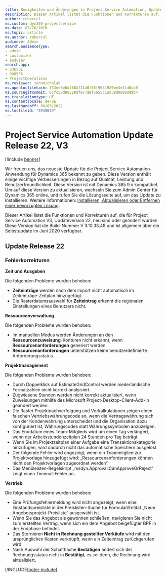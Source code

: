 ```yaml
---
title: Neuigkeiten und Änderungen in Project Service Automation, Update Release 22, V3
description: Dieser Artikel listet die Funktionen und Korrekturen auf, die in der Project Service Automation Updateversion 22, V3, verfügbar sind.
author: ruhercul
ms.custom: dyn365-projectservice
ms.date: 07/28/2020
ms.topic: article
ms.author: ruhercul
audience: Admin
search.audienceType:
- admin
- customizer
- enduser
search.app:
- D365CE
- D365PS
- ProjectOperations
ms.reviewer: johnmichalak
ms.openlocfilehash: 733ee6e0d3583f21d0f58f9651920be3e3fd8cb0
ms.sourcegitcommit: 6cfc50d89528df977a8f6a55c1ad39d99800d9b4
ms.translationtype: HT
ms.contentlocale: de-DE
ms.lasthandoff: 06/03/2022
ms.locfileid: "8930639"
---
```

# <a name="project-service-automation-update-release-22-v3"></a>Project Service Automation Update Release 22, V3

[!include [banner](../includes/psa-now-project-operations.md)]

Wir freuen uns, das neueste Update für die Project Service Automation-Anwendung für Dynamics 365 bekannt zu geben. Diese Version enthält einige wichtige Verbesserungen in Bezug auf Qualität, Leistung und Benutzerfreundlichkeit. Diese Version ist mit Dynamics 365 9.x kompatibel. Um auf diese Version zu aktualisieren, wechseln Sie zum Admin Center für Dynamics 365 online, und rufen Sie die Lösungsseite auf, um das Update zu installieren. Weitere Informationen: [Installieren, Aktualisieren oder Entfernen einer bevorzugten Lösung](/power-platform/admin/install-remove-preferred-solution).

Dieser Artikel listet die Funktionen und Korrekturen auf, die für Project Service Automation V3, Updateversion 22, neu sind oder geändert wurden. Diese Version hat die Build-Nummer V 3.10.33.48 und ist allgemein über ein Selbstupdate im Juni 2020 verfügbar.

## <a name="update-release-22"></a>Update Release 22

### <a name="bug-fixes"></a>Fehlerkorrekturen



**Zeit und Ausgaben**

Die folgenden Probleme wurden behoben:

- **Zeiteinträge** werden nach dem Import nicht automatisch im Zeiteinträge-Zeitplan hinzugefügt.
- Die Rasterdatumsauswahl für **Zeiteintrag** erkennt die regionalen Einstellungen eines Benutzers nicht.

**Ressourcenverwaltung**

Die folgenden Probleme wurden behoben:

- Im manuellen Modus werden Änderungen an den **Ressourcenzuweisung**-Konturen nicht erkannt, wenn **Ressourcenanforderungen** generiert werden.
- **Ressourcenanforderungen** unterstützen keine benutzerdefinierte Anforderungsstatus.

**Projektmanagement**

Die folgenden Probleme wurden behoben:

- Durch Doppelklick auf EstimateGridControl werden niederländische Formatzahlen nicht korrekt analyisiert.
- Zugwiesene Stunden werden nicht korrekt aktualisiert, wenn Zuweisungen mithilfe des Microsoft Project-Desktop-Client-Add-In geändert werden.
- Die Raster Projektnachverfolgung und Vorkalkulationen zeigen einen falschen Vertriebswährungscode an, wenn die Vertragswährung sich von der Kundenwährung unterscheidet und die Organisation dazu konfiguriert ist, Währungscodes statt Währungssymbolen anzuzeigen.
- Das Enddatum eines Team-Mitglieds wird um einen Tag verlängert, wenn der Arbeitsstundenzeitplan 24 Stunden pro Tag beträgt.
- Wenn Sie im Projektzeitplan einer Aufgabe eine Transaktionskategorie hinzufügen, wird dadurch nicht das automatische Speichern ausgelöst.
- Der folgende Fehler wird angezeigt, wenn ein Teammitglied zur Projektvorlage hinzugefügt wird: „Ressourcenanforderungen können nicht den Projektvorlagen zugeordnet werden“. 
- Das Menüleisten-Regelskript „msdyn.Approval.CanApproveOrReject“ zeigt einen Timeout-Fehler an.

**Vertrieb**

Die folgenden Probleme wurden behoben:

- Eine Prüfungsfehlermeldung wird nicht angezeigt, wenn eine Einstandspreisliste in der Preislisten-Suche für Formular/Entität „Neue Angebotsprojekt-Preisliste“ ausgewählt ist.
- Wenn Sie das Angebot als gewonnen schließen, navigieren Sie nicht zum erstellten Vertrag, wenn sich ein dem Angebot beigefügter BPF in der Endphase befindet.
- Das Stornieren **Nicht in Rechnung gestellter Verkäufe** wird mit den ursprünglichen Kosten verknüpft, wenn ein Zeiteintrag zurückgerufen wird.
- Nach Auswahl der Schaltfläche **Bestätigen** ändert sich der Rechnungsstatus nicht in **Bestätigt**, es sei denn, die Rechnung wird aktualisiert.


[!INCLUDE[footer-include](../includes/footer-banner.md)]
